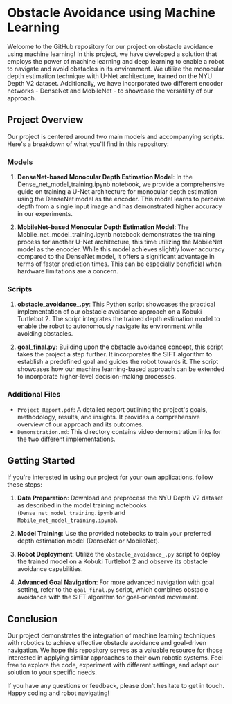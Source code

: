 # Obstacle Avoidance using Machine Learning

Welcome to the GitHub repository for our project on obstacle avoidance using machine learning! In this project, we have developed a solution that employs the power of machine learning and deep learning to enable a robot to navigate and avoid obstacles in its environment. We utilize the monocular depth estimation technique with U-Net architecture, trained on the NYU Depth V2 dataset. Additionally, we have incorporated two different encoder networks - DenseNet and MobileNet - to showcase the versatility of our approach.

## Project Overview

Our project is centered around two main models and accompanying scripts. Here's a breakdown of what you'll find in this repository:

### Models

1. **DenseNet-based Monocular Depth Estimation Model**: In the Dense_net_model_training.ipynb notebook, we provide a comprehensive guide on training a U-Net architecture for monocular depth estimation using the DenseNet model as the encoder. This model learns to perceive depth from a single input image and has demonstrated higher accuracy in our experiments.

2. **MobileNet-based Monocular Depth Estimation Model**: The Mobile_net_model_training.ipynb notebook demonstrates the training process for another U-Net architecture, this time utilizing the MobileNet model as the encoder. While this model achieves slightly lower accuracy compared to the DenseNet model, it offers a significant advantage in terms of faster prediction times. This can be especially beneficial when hardware limitations are a concern.

### Scripts

1. **obstacle_avoidance_.py**: This Python script showcases the practical implementation of our obstacle avoidance approach on a Kobuki Turtlebot 2. The script integrates the trained depth estimation model to enable the robot to autonomously navigate its environment while avoiding obstacles.

2. **goal_final.py**: Building upon the obstacle avoidance concept, this script takes the project a step further. It incorporates the SIFT algorithm to establish a predefined goal and guides the robot towards it. The script showcases how our machine learning-based approach can be extended to incorporate higher-level decision-making processes.

### Additional Files

- `Project_Report.pdf`: A detailed report outlining the project's goals, methodology, results, and insights. It provides a comprehensive overview of our approach and its outcomes.
- `Demonstration.md`: This directory contains video demonstration links for the two different implementations.

## Getting Started

If you're interested in using our project for your own applications, follow these steps:

1. **Data Preparation**: Download and preprocess the NYU Depth V2 dataset as described in the model training notebooks (`Dense_net_model_training.ipynb` and `Mobile_net_model_training.ipynb`).

2. **Model Training**: Use the provided notebooks to train your preferred depth estimation model (DenseNet or MobileNet).

3. **Robot Deployment**: Utilize the `obstacle_avoidance_.py` script to deploy the trained model on a Kobuki Turtlebot 2 and observe its obstacle avoidance capabilities.

4. **Advanced Goal Navigation**: For more advanced navigation with goal setting, refer to the `goal_final.py` script, which combines obstacle avoidance with the SIFT algorithm for goal-oriented movement.

## Conclusion

Our project demonstrates the integration of machine learning techniques with robotics to achieve effective obstacle avoidance and goal-driven navigation. We hope this repository serves as a valuable resource for those interested in applying similar approaches to their own robotic systems. Feel free to explore the code, experiment with different settings, and adapt our solution to your specific needs.

If you have any questions or feedback, please don't hesitate to get in touch. Happy coding and robot navigating!
